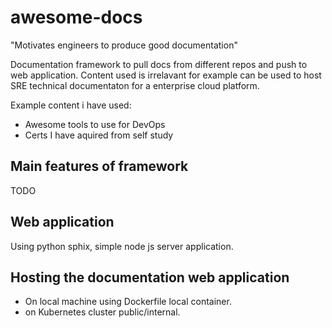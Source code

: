 # awesome-docs

"Motivates engineers to produce good documentation"

Documentation framework to pull docs from different repos and push to web application.
Content used is irrelavant for example can be used to host SRE technical documentaton for a enterprise cloud platform.

Example content i have used:

- Awesome tools to use for DevOps
- Certs I have aquired from self study

## Main features of framework

TODO

## Web application
Using python sphix, simple node js server application.

## Hosting the documentation web application
- On local machine using Dockerfile local container.
- on Kubernetes cluster public/internal.
